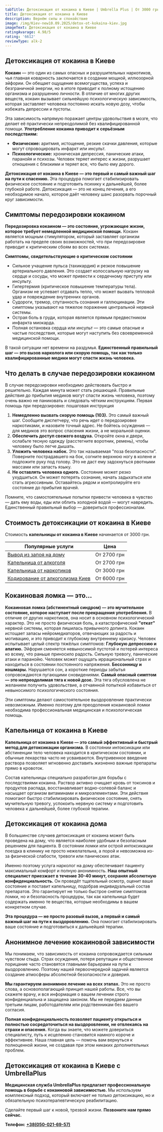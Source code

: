 ```yaml
---
tabTitle: Детоксикация от кокаина в Киеве | Umbrella Plus | От 3000 грн
title: Детоксикация от кокаина в Киеве
description: Вернём силы и спокойствие
image: /img/Kiev-new10.09.2025/detox-ot-kokaina-kiev.jpg
imageText: Детоксикация от кокаина в Киеве
ratingAvarage: 4.98/5
rating: '6612'
reviewType: alk-2
---
```


## Детоксикация от кокаина в Киеве

**Кокаин** — это один из самых опасных и разрушительных наркотиков, чья главная коварность заключается в создании мощной, иллюзорной эйфории. Он обещает ощущение всемогущества, успеха и безграничной энергии, но в итоге приводит к полному истощению организма и разрушению личности. В отличие от многих других веществ, кокаин вызывает сильнейшую психологическую зависимость, которая заставляет человека постоянно искать новую дозу, чтобы избежать депрессии и пустоты.

Эта зависимость напрямую поражает центры удовольствия в мозге, что делает её практически непреодолимой без квалифицированной помощи. **Употребление кокаина приводит к серьёзным последствиям:**

* **Физические:** аритмия, истощение, резкие скачки давления, которые могут спровоцировать инфаркт или инсульт.
* **Психологические:** хроническая депрессия, панические атаки, паранойя и психозы. Человек теряет интерес к жизни, разрушает отношения с близкими и теряет все, что было ему дорого.

**Детоксикация от кокаина в Киеве — это первый и самый важный шаг на пути к спасению.** Эта процедура помогает стабилизировать физическое состояние и подготовить психику к дальнейшей, более глубокой работе. Детоксикация — это не конец лечения, а его необходимое начало, которое даёт человеку шанс разорвать порочный круг зависимости.

## Симптомы передозировки кокаином

**Передозировка кокаином — это состояние, угрожающее жизни, которое требует немедленной медицинской помощи.** Кокаин является мощным стимулятором, который заставляет организм работать на пределе своих возможностей, что при передозировке приводит к критическим сбоям во всех системах.

**Симптомы, свидетельствующие о критическом состоянии**

* Сильное учащение пульса (тахикардия) и резкое повышение артериального давления. Это создает колоссальную нагрузку на сердце и сосуды, что может привести к сердечному приступу или инсульту.
* Гипертермия (критическое повышение температуры тела). Организм не успевает отдавать тепло, что может вызвать тепловой удар и повреждение внутренних органов.
* Судороги, тремор, спутанность сознания и галлюцинации. Эти симптомы указывают на тяжелое поражение центральной нервной системы.
* Острая боль в груди, которая является прямым предвестником инфаркта миокарда.
* Полная остановка сердца или инсульт — это самые опасные и частые последствия, которые могут наступить без своевременной медицинской помощи.

В такой ситуации нет времени на раздумья. **Единственный правильный шаг — это вызов нарколога или скорую помощь, так как только квалифицированные медики могут спасти жизнь человека.**

## Что делать в случае передозировки кокаином

В случае передозировки необходимо действовать быстро и решительно. Каждая минута может стать решающей. Правильные действия до прибытия медиков могут спасти жизнь человека, поэтому очень важно не паниковать и следовать чётким инструкциям. Первая помощь при передозировке: пошаговая инструкция

1. **Немедленно вызвать скорую помощь (103).** Это самый важный шаг. Сообщите диспетчеру, что речь идет о передозировке наркотиками, и назовите точный адрес. Не бойтесь осуждения — для медиков это вопрос спасения жизни, а не моральной оценки.
2. **Обеспечить доступ свежего воздуха.** Откройте окна и двери, ослабьте тесную одежду (расстегните воротник, ремень), чтобы человеку было легче дышать.
3. **Уложить человека набок.** Это так называемая "поза безопасности". Поверните пострадавшего на бок, согните верхнюю ногу в колене и подложите руку под голову. Это не даст ему задохнуться рвотными массами или запасть языку.
4. **Не оставлять человека одного.** Состояние может резко ухудшиться. Он может потерять сознание, начать задыхаться или стать агрессивным. Оставайтесь рядом и контролируйте его состояние до прибытия врачей.

Помните, что самостоятельные попытки привести человека в чувство — дать ему воды, еды или облить холодной водой — могут навредить. Единственный правильный выбор — довериться профессионалам.

## Стоимость детоксикации от кокаина в Киеве

Стоимость **капельницы от кокаина в Киеве** начинается от 3000 грн.

| Популярные услуги                                                                                 | Цена        |
| ------------------------------------------------------------------------------------------------- | ----------- |
| [Вывод из запоя на дому](https://umbrella-plus.com.ua/kiev/vivod-iz-zapoia-na-domy-kiev/)         | От 2700 грн |
| [Капельница от алкоголя](https://umbrella-plus.com.ua/kiev/kapelnica_ot_alkogola_na_domy_kiev/)   | От 2700 грн |
| [Капельница от наркотиков](https://umbrella-plus.com.ua/kiev/kapelnica-ot-narkotikov-kiev/)       | От 3000 грн |
| [Кодирование от алкоголизма Киев](https://umbrella-plus.com.ua/kiev/kodirovka-ot-alkogolia-kiev/) | От 6000 грн |

## Кокаиновая ломка — это...

**Кокаиновая ломка (абстинентный синдром) — это мучительное состояние, которое наступает после прекращения употребления.** В отличие от других наркотиков, она носит в основном психологический характер. Это не просто физическая боль, а катастрофический **"откат"** нервной системы, которая лишилась привычного допинга. Кокаин истощает запасы нейромедиаторов, отвечающих за радость и мотивацию, и это приводит к глубокому внутреннему кризису. Человек испытывает целый спектр тяжёлых симптомов: **Глубокую депрессию и апатию.** Эйфория сменяется невыносимой пустотой и потерей интереса ко всему, что раньше приносило радость. Сильную тревогу, панические атаки и паранойю. Человек может ощущать иррациональный страх и находиться в состоянии постоянного напряжения. **Бессонницу и кошмары.** Нарушается сон, а короткие периоды забытья сопровождаются пугающими сновидениями. **Самый опасный симптом — это непреодолимая тяга к новой дозе.** Эта тяга обусловлена не желанием получить удовольствие, а отчаянной попыткой избавиться от невыносимого психологического состояния.

Эти симптомы делают самостоятельное выздоровление практически невозможным. Именно поэтому для преодоления кокаиновой ломки необходима профессиональная медицинская и психологическая помощь.

## Капельница от кокаина в Киеве

**Капельница от кокаина в Киеве — это самый эффективный и быстрый метод для детоксикации организма.** В состоянии интоксикации или абстиненции тело человека находится в критическом состоянии, и обычные лекарства часто не усваиваются. Внутривенное введение раствора позволяет мгновенно доставить жизненно важные препараты прямо в кровоток.

Состав капельницы специально разработан для борьбы с последствиями кокаина. Раствор активно очищает кровь от токсинов и продуктов распада, восстанавливает водно-солевой баланс и насыщает организм витаминами и микроэлементами. Эти действия помогают быстро стабилизировать физическое состояние, снять мучительную тревогу, успокоить нервную систему и подготовить человека к дальнейшей, более глубокой терапии.

## Детоксикация от кокаина дома

В большинстве случаев детоксикация от кокаина может быть проведена на дому, что является наиболее удобным и безопасным решением для пациента. В состоянии ломки или острой интоксикации поездка в клинику не просто нежелательна, а порой и невозможна из-за физической слабости, тревоги или панических атак.

Именно поэтому услуга нарколог на дому обеспечивает пациенту максимальный комфорт и полную анонимность. **Наш опытный специалист приезжает в течение 30-40 минут, сохраняя абсолютную конфиденциальность.** Он проведёт тщательный осмотр, оценит ваше состояние и поставит капельницу, подобрав индивидуальный состав препаратов. Это гарантирует не только быстрое снятие симптомов ломки, но и безопасность процедуры, так как капельница будет содержать именно те вещества, которые необходимы в вашем конкретном случае.

**Эта процедура — не просто разовый вызов, а первый и самый важный шаг на пути к выздоровлению.** Она помогает стабилизировать ваше состояние и подготовиться к дальнейшей терапии.

## Анонимное лечение кокаиновой зависимости

Мы понимаем, что зависимость от кокаина сопровождается сильным чувством стыда. Страх осуждения, потеря репутации и общественное порицание часто становятся главными барьерами на пути к выздоровлению. Поэтому нашей первоочередной задачей является создание атмосферы абсолютной безопасности и доверия.

**Мы гарантируем анонимное лечение на всех этапах.** Это не просто слова, а основополагающий принцип нашей работы. Все, что вы скажете врачу, и вся информация о вашем лечении строго конфиденциальна и защищена законом. Мы не передаем данные третьим лицам, работодателям или родственникам без вашего согласия.

**Полная конфиденциальность позволяет пациенту открыться и полностью сосредоточиться на выздоровлении, не отвлекаясь на страхи и опасения.** Когда вы знаете, что можете довериться специалисту, путь к исцелению становится намного короче и эффективнее. Наша главная цель — помочь вам вернуться к полноценной жизни, не создавая при этом никаких дополнительных проблем.

## Детоксикация от кокаина в Киеве с UmbrellaPlus

**Медицинская служба UmbrellaPlus предлагает профессиональную помощь в борьбе с кокаиновой зависимостью.** Мы используем комплексный подход, который включает не только детоксикацию, но и обязательную психотерапевтическую реабилитацию.

Сделайте первый шаг к новой, трезвой жизни. **Позвоните нам прямо сейчас.**

**Телефон:** **[+38(050-021-69-57)](tel:0500216957)**
